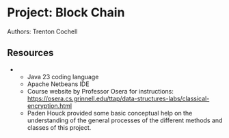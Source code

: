 # Project: Block Chain

Authors: Trenton Cochell

## Resources

* - Java 23 coding language
  - Apache Netbeans IDE
  - Course website by Professor Osera for instructions:
    https://osera.cs.grinnell.edu/ttap/data-structures-labs/classical-encryption.html
  - Paden Houck provided some basic conceptual help on the understanding of the general 
    processes of the different methods and classes of this project.